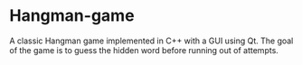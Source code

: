 # Hangman-game
A classic Hangman game implemented in C++ with a GUI using Qt. The goal of the game is to guess the hidden word before running out of attempts.
